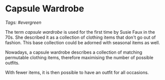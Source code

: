 # Capsule Wardrobe

_Tags: #evergreen_

The term *capsule wardrobe* is used for the first time by Susie Faux in the 70s. She described it as a collection of clothing items that don't go out of fashion. This base collection could be adorned with seasonal items as well.

Nowadays, a capsule wardrobe describes a collection of matching permutable clothing items, therefore maximising the number of possible outfits.

With fewer items, it is then possible to have an outfit for all occasions.